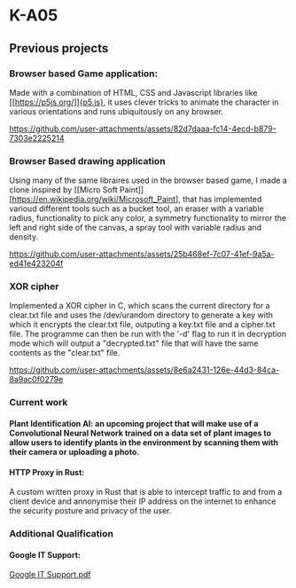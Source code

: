 # K-A05


## Previous projects
### **Browser based Game application:**
Made with a combination of HTML, CSS and Javascript libraries like [[https://p5js.org/]]{p5.js}, it uses clever tricks to animate the character in various orientations and runs ubiquitously on any browser.

https://github.com/user-attachments/assets/82d7daaa-fc14-4ecd-b879-7303e2225214

### **Browser Based drawing application**
Using many of the same libraires used in the browser based game, I made a clone inspired by [[Micro Soft Paint]][https://en.wikipedia.org/wiki/Microsoft_Paint], that has implemented varioud different tools such as a bucket tool, an eraser with a variable radius, functionality to pick any color, a symmetry functionality to mirror the left and right side of the canvas, a spray tool with variable radius and density.

https://github.com/user-attachments/assets/25b468ef-7c07-41ef-9a5a-ed41e423204f

### XOR cipher
Implemented a XOR cipher in C, which scans the current directory for a clear.txt file and uses the /dev/urandom directory to generate a key with which it encrypts the clear.txt file, outputing a key.txt file and a cipher.txt file. The programme can then be run with the '-d' flag to run it in decryption mode which will output a "decrypted.txt" file that will have the same contents as the "clear.txt" file.

https://github.com/user-attachments/assets/8e6a2431-126e-44d3-84ca-8a9ac0f0279e

### Current work 
#### Plant Identification AI: an upcoming project that will make use of a Convolutional Neural Network trained on a data set of plant images to allow users to identify plants in the environment by scanning them with their camera or uploading a photo.

#### HTTP Proxy in Rust:
A custom written proxy in Rust that is able to intercept traffic to and from a client device and annonymise their IP address on the internet to enhance the security posture and privacy of the user.

### Additional Qualification
#### Google IT Support: 

[Google IT Support.pdf](https://github.com/user-attachments/files/19150252/Google.IT.Support.pdf)
